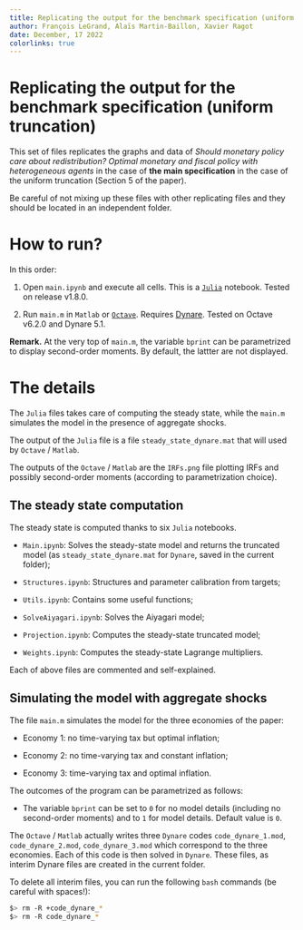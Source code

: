 ```yaml
---
title: Replicating the output for the benchmark specification (uniform truncation)
author: François LeGrand, Alaïs Martin-Baillon, Xavier Ragot
date: December, 17 2022
colorlinks: true
---
```

Replicating the output for the benchmark specification (uniform truncation)
=====

This set of files replicates the graphs and data of *Should monetary policy care about redistribution? Optimal monetary and fiscal policy with heterogeneous agents* in the case of **the main specification** in the case of the uniform truncation (Section 5 of the paper). 

Be careful of not mixing up these files with other replicating files and they should be located in an independent folder.

# How to run?

In this order:

1. Open `main.ipynb` and execute all cells. This is a [`Julia`](https://julialang.org/) notebook. Tested on release  v1.8.0.

2. Run `main.m` in `Matlab` or [`Octave`](https://octave.org/). Requires [Dynare](https://www.dynare.org/). Tested on Octave v6.2.0 and Dynare 5.1.    

**Remark.** At the very top of `main.m`, the variable `bprint` can be parametrized to display second-order moments. By default, the lattter are not displayed.

# The details

The `Julia` files takes care of computing the steady state, while the `main.m` simulates the model in the presence of aggregate shocks.

The output of the `Julia` file is a file `steady_state_dynare.mat` that will used by `Octave` / `Matlab`. 

The outputs of the `Octave` / `Matlab` are the `IRFs.png` file plotting IRFs and possibly second-order moments (according to parametrization choice). 

## The steady state computation

The steady state is computed thanks to six `Julia` notebooks.

* `Main.ipynb`: Solves the steady-state model and returns the truncated model (as `steady_state_dynare.mat` for `Dynare`, saved in the current folder);

* `Structures.ipynb`:  Structures and parameter calibration from targets;

* `Utils.ipynb`:  Contains some useful functions;

* `SolveAiyagari.ipynb`:  Solves the Aiyagari model;

* `Projection.ipynb`:  Computes the steady-state truncated model;

* `Weights.ipynb`:  Computes the steady-state Lagrange multipliers.

Each of above files are commented and self-explained.

## Simulating the model with aggregate shocks

The file `main.m` simulates the model for the three economies of the paper:

* Economy 1: no time-varying tax but optimal inflation;

* Economy 2: no time-varying tax and constant inflation;

* Economy 3: time-varying tax and optimal inflation.

The outcomes of the program can be parametrized as follows:

* The variable `bprint` can be set to `0` for no model details (including no second-order moments) and to `1` for model details. Default value is `0`.

The `Octave` / `Matlab` actually writes three `Dynare` codes `code_dynare_1.mod`, `code_dynare_2.mod`, `code_dynare_3.mod` which correspond to the three economies. Each of this code is then solved in `Dynare`. These files, as interim Dynare files are created in the current folder.

To delete all interim files, you can run the following `bash` commands  (be careful with spaces!):
```bash
$> rm -R +code_dynare_*
$> rm -R code_dynare_*
```
